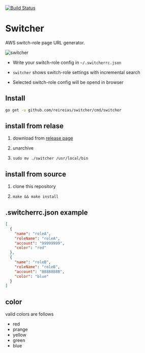 [![Build Status](https://travis-ci.org/reireias/switcher.svg?branch=master)](https://travis-ci.org/reireias/switcher)
# Switcher

AWS switch-role page URL generator.

![switcher](https://user-images.githubusercontent.com/24800246/65244109-c01de100-db24-11e9-97e2-ffc202dad623.gif)

- Write your switch-role config in `~/.switcherrc.json`

- `switcher` shows switch-role settings with incremental search

- Selected switch-role config will be opend in browser

## Install

```sh
go get -u github.com/reireias/switcher/cmd/switcher
```

## install from relase

1. download from [release page](https://github.com/reireias/switcher/releases)

2. unarchive

3. `sudo mv ./switcher /usr/local/bin`

## install from source

1. clone this repository

2. `make && make install`

## .switcherrc.json example

```json
[
  {
    "name": "roleA",
    "roleName": "roleA",
    "account": "99999999",
    "color": "red"
  },
  {
    "name": "roleB",
    "roleName": "roleB",
    "account": "88888888",
    "color": "blue"
  }
]
```

## color
valid colors are follows

- red
- prange
- yellow
- green
- blue
